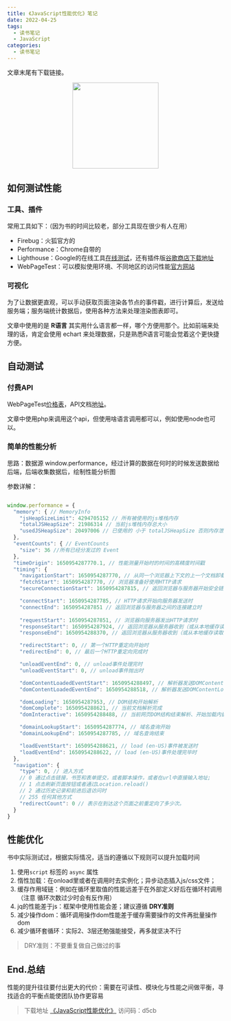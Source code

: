 ```yaml
---
title: 《JavaScript性能优化》笔记
date: 2022-04-25
tags: 
  - 读书笔记
  - JavaScript
categories: 
  - 读书笔记
---
```


文章末尾有下载链接。

<!--more-->

<img src="/images/blog/JavaScript性能优化.png" style="width:200px;margin:0 auto;display:block;">

## 如何测试性能

### 工具、插件

常用工具如下：（因为书的时间比较老，部分工具现在很少有人在用）

- Firebug：火狐官方的
- Performance：Chrome自带的
- Lighthouse：Google的在线工具[在线测试](https://pagespeed.web.dev/?utm_source=psi&utm_medium=redirect)，还有插件版[谷歌商店下载地址](https://chrome.google.com/webstore/detail/lighthouse/blipmdconlkpinefehnmjammfjpmpbjk)
- WebPageTest：可以模拟使用环境、不同地区的访问性能[官方网站](https://www.webpagetest.org/)

### 可视化

为了让数据更直观，可以手动获取页面渲染各节点的事件戳，进行计算后，发送给服务端；服务端统计数据后，使用各种方法来处理渲染图表即可。

文章中使用的是 **R语言** 其实用什么语言都一样，哪个方便用那个。比如前端来处理的话，肯定会使用 echart 来处理数据，只是熟悉R语言可能会觉着这个更快捷方便。

## 自动测试

### 付费API

WebPageTest[价格表](https://product.webpagetest.org/api)，API文档[地址](https://docs.webpagetest.org/api/)。

文章中使用php来调用这个api，但使用啥语言调用都可以，例如使用node也可以。

### 简单的性能分析

思路：数据源 window.performance，经过计算的数据在何时的时候发送数据给后端，后端收集数据后，绘制性能分析图

参数详解：

```javascript

window.performance = {
  "memory": { // MemoryInfo
    "jsHeapSizeLimit": 4294705152 // 所有被使用的js堆栈内存
    "totalJSHeapSize": 21986314 // 当前js堆栈内存总大小
    "usedJSHeapSize": 20497006 // 已使用的 小于 totalJSHeapSize 否则内存泄漏
  },
  "eventCounts": { // EventCounts
    "size": 36 //所有已经分发过的 Event
  },
  "timeOrigin": 1650954287770.1, // 性能测量开始时的时间的高精度时间戳
  "timing": {
    "navigationStart": 1650954287770, // 从同一个浏览器上下文的上一个文档卸载(unload)结束时
    "fetchStart": 1650954287770, // 浏览器准备好使用HTTP请求
    "secureConnectionStart": 1650954287815, // 返回浏览器与服务器开始安全链接的握手时

    "connectStart": 1650954287785, // HTTP请求开始向服务器发送时
    "connectEnd": 1650954287851 // 返回浏览器与服务器之间的连接建立时
    
    "requestStart": 1650954287851, // 浏览器向服务器发出HTTP请求时
    "responseStart": 1650954287924, // 返回浏览器从服务器收到（或从本地缓存读取）第一个字节时
    "responseEnd": 1650954288370, // 返回浏览器从服务器收到（或从本地缓存读取，或从本地资源读取）最后一个字节时

    "redirectStart": 0, // 第一个HTTP重定向开始时
    "redirectEnd": 0, // 最后一个HTTP重定向完成时

    "unloadEventEnd": 0, // unload事件处理完时
    "unloadEventStart": 0, // unload事件抛出时

    "domContentLoadedEventStart": 1650954288497, // 解析器发送DOMContentLoaded (en-US) 事件
    "domContentLoadedEventEnd": 1650954288518, // 解析器发送DOMContentLoaded (en-US) 事件处理完毕

    "domLoading": 1650954287953, // DOM结构开始解析
    "domComplete": 1650954288621, // 当前文档解析完成
    "domInteractive": 1650954288488, // 当前网页DOM结构结束解析、开始加载内嵌资源时

    "domainLookupStart": 1650954287774, // 域名查询开始
    "domainLookupEnd": 1650954287785, // 域名查询结束

    "loadEventStart": 1650954288621, // load (en-US)事件被发送时
    "loadEventEnd": 1650954288622, // load (en-US)事件处理完毕时
  },
  "navigation": {
    "type": 0, // 进入方式
    // 0 通过点击链接，书签和表单提交，或者脚本操作，或者在url中直接输入地址;
    // 1 点击刷新页面按钮或者通过Location.reload()
    // 2 通过历史记录和前进后退访问时
    // 255 任何其他方式
    "redirectCount": 0 // 表示在到达这个页面之前重定向了多少次。
  }
}
```

## 性能优化

书中实际测试过，根据实际情况，适当的遵循以下规则可以提升加载时间

1. 使用`script` 标签的 `async` 属性
2. 惰性加载：在onload里或者在调用时去实例化；异步动态插入js/css文件；
3. 缓存作用域链：例如在循环里取值的性能远差于在外部定义好后在循环村调用（注意 循环次数过少时会有反作用）
4. jq的性能差于js：框架中使用性能会差；建议遵循 **DRY准则**
5. 减少操作dom：循环调用操作dom性能差于缓存需要操作的文件再批量操作dom
6. 减少循环套循环：实际2、3层还勉强能接受，再多就坚决不行

> DRY准则：不要重复做自己做过的事

## End.总结

性能的提升往往要付出更大的代价：需要在可读性、模块化与性能之间做平衡，寻找适合的平衡点能使团队协作更容易

> 下载地址 [《JavaScript性能优化》](https://cloud.189.cn/t/VfM3quqMzIBn) 访问码：d5cb
